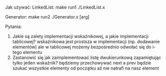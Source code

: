 Jak używać:
LinkedList:
make run1
./LinkedList.x

Generator:
make run2
./Generator.x [arg]

Pytania:

1. Jakie są zalety implementacji wskaźnikowej, a jakie implementacji tablicowej?
    wskaźnikowa jest prostsza w implementacji (np. dodawanie elementów) ale w tablicowej możemy bezpośrednio odwołać się do i-tego elementu
2. Zastanowić się jak zaimplementować listę dwukierunkową zapamiętując tylko jeden wskaźnik?
    będziemy przechowywać next a prev będzie szukać wszystkie elementy od początku aż nie natrafi na nasz element